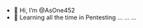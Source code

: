 - 👋 Hi, I’m @AsOne452
- 👀 Learning all the time in Pentesting
...
...
...

<!---
AsOne452/AsOne452 is a ✨ special ✨ repository because its `README.md` (this file) appears on your GitHub profile.
You can click the Preview link to take a look at your changes.
--->
